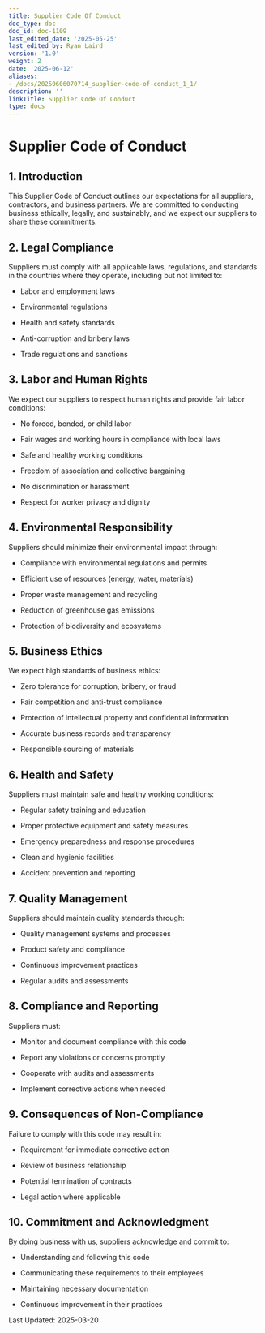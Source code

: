 ```yaml
---
title: Supplier Code Of Conduct
doc_type: doc
doc_id: doc-1109
last_edited_date: '2025-05-25'
last_edited_by: Ryan Laird
version: '1.0'
weight: 2
date: '2025-06-12'
aliases:
- /docs/20250606070714_supplier-code-of-conduct_1_1/
description: ''
linkTitle: Supplier Code Of Conduct
type: docs
---
```


# Supplier Code of Conduct

## 1. Introduction

This Supplier Code of Conduct outlines our expectations for all suppliers, contractors, and business partners. We are committed to conducting business ethically, legally, and sustainably, and we expect our suppliers to share these commitments.

## 2. Legal Compliance

Suppliers must comply with all applicable laws, regulations, and standards in the countries where they operate, including but not limited to:

- Labor and employment laws

- Environmental regulations

- Health and safety standards

- Anti-corruption and bribery laws

- Trade regulations and sanctions

## 3. Labor and Human Rights

We expect our suppliers to respect human rights and provide fair labor conditions:

- No forced, bonded, or child labor

- Fair wages and working hours in compliance with local laws

- Safe and healthy working conditions

- Freedom of association and collective bargaining

- No discrimination or harassment

- Respect for worker privacy and dignity

## 4. Environmental Responsibility

Suppliers should minimize their environmental impact through:

- Compliance with environmental regulations and permits

- Efficient use of resources (energy, water, materials)

- Proper waste management and recycling

- Reduction of greenhouse gas emissions

- Protection of biodiversity and ecosystems

## 5. Business Ethics

We expect high standards of business ethics:

- Zero tolerance for corruption, bribery, or fraud

- Fair competition and anti-trust compliance

- Protection of intellectual property and confidential information

- Accurate business records and transparency

- Responsible sourcing of materials

## 6. Health and Safety

Suppliers must maintain safe and healthy working conditions:

- Regular safety training and education

- Proper protective equipment and safety measures

- Emergency preparedness and response procedures

- Clean and hygienic facilities

- Accident prevention and reporting

## 7. Quality Management

Suppliers should maintain quality standards through:

- Quality management systems and processes

- Product safety and compliance

- Continuous improvement practices

- Regular audits and assessments

## 8. Compliance and Reporting

Suppliers must:

- Monitor and document compliance with this code

- Report any violations or concerns promptly

- Cooperate with audits and assessments

- Implement corrective actions when needed

## 9. Consequences of Non-Compliance

Failure to comply with this code may result in:

- Requirement for immediate corrective action

- Review of business relationship

- Potential termination of contracts

- Legal action where applicable

## 10. Commitment and Acknowledgment

By doing business with us, suppliers acknowledge and commit to:

- Understanding and following this code

- Communicating these requirements to their employees

- Maintaining necessary documentation

- Continuous improvement in their practices

Last Updated: 2025-03-20
